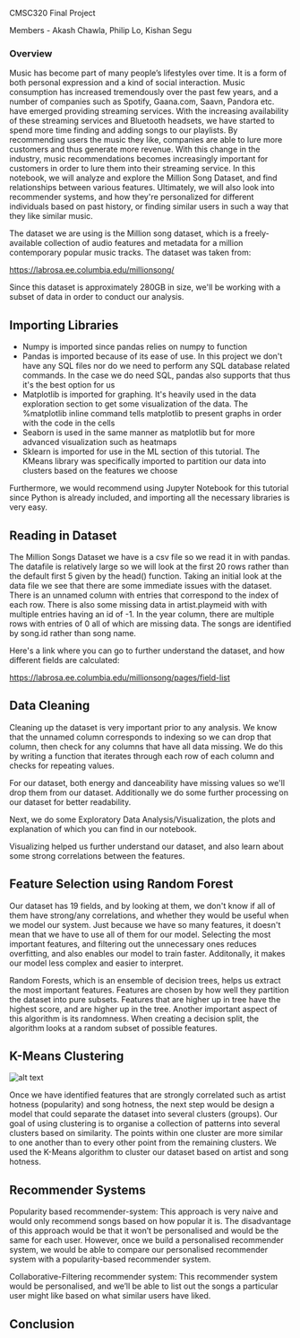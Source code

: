 CMSC320 Final Project

Members - Akash Chawla, Philip Lo, Kishan Segu

### Overview

Music has become part of many people’s lifestyles over time. It is a form of both personal expression and a kind of social interaction. Music consumption has increased tremendously over the past few years, and a number of companies such as Spotify, Gaana.com, Saavn, Pandora etc. have emerged providing streaming services. With the increasing availability of these streaming services and Bluetooth headsets, we have started to spend more time finding and adding songs to our playlists. By recommending users the music they like, companies are able to lure more customers and thus generate more revenue. With this change in the industry, music recommendations becomes increasingly important for customers in order to lure them into their streaming service. In this notebook, we will analyze and explore the Million Song Dataset, and find relationships between various features. Ultimately, we will also look into recommender systems, and how they're personalized for different individuals based on past history, or finding similar users in such a way that they like similar music.


The dataset we are using is the Million song dataset, which is a freely-available collection of audio features and metadata for a million contemporary popular music tracks. The dataset was taken from:

https://labrosa.ee.columbia.edu/millionsong/

Since this dataset is approximately 280GB in size, we'll be working with a subset of data in order to conduct our analysis. 

## Importing Libraries

- Numpy is imported since pandas relies on numpy to function
- Pandas is imported because of its ease of use. In this project we don't have any SQL files nor do we need to perform any SQL database related commands. In the case we do need SQL, pandas also supports that thus it's the best option for us
- Matplotlib is imported for graphing. It's heavily used in the data exploration section to get some visualization of the data. The %matplotlib inline command tells matplotlib to present graphs in order with the code in the cells
- Seaborn is used in the same manner as matplotlib but for more advanced visualization such as heatmaps
- Sklearn is imported for use in the ML section of this tutorial. The KMeans library was specifically imported to partition our data into clusters based on the features we choose 

Furthermore, we would recommend using Jupyter Notebook for this tutorial since Python is already included, and importing all the necessary libraries is very easy.

## Reading in Dataset

The Million Songs Dataset we have is a csv file so we read it in with pandas. The datafile is relatively large so we will look at the first 20 rows rather than the default first 5 given by the head() function. Taking an initial look at the data file we see that there are some immediate issues with the dataset. There is an unnamed column with entries that correspond to the index of each row. There is also some missing data in artist.playmeid with with multiple entries having an id of -1. In the year column, there are multiple rows with entries of 0 all of which are missing data. The songs are identified by song.id rather than song name.

Here's a link where you can go to further understand the dataset, and how different fields are calculated:

https://labrosa.ee.columbia.edu/millionsong/pages/field-list

## Data Cleaning

Cleaning up the dataset is very important prior to any analysis. 
We know that the unnamed column corresponds to indexing so we can drop that column, then check for any columns that have all data missing. We do this by writing a function that iterates through each row of each column and checks for repeating values.

For our dataset, both energy and danceability have missing values so we'll drop them from our dataset. Additionally we do some further processing on our dataset for better readability.

Next, we do some Exploratory Data Analysis/Visualization, the plots and explanation of which you can find in our notebook.

Visualizing helped us further understand our dataset, and also learn about some strong correlations between the features.

## Feature Selection using Random Forest

Our dataset has 19 fields, and by looking at them, we don't know if all of them have strong/any correlations, and whether they would be useful when we model our system. Just because we have so many features, it doesn't mean that we have to use all of them for our model. Selecting the most important features, and filtering out the unnecessary ones reduces overfitting, and also enables our model to train faster. Additonally, it makes our model less complex and easier to interpret.

Random Forests, which is an ensemble of decision trees, helps us extract the most important features. Features are chosen by how well they partition the dataset into pure subsets. Features that are higher up in tree have the highest score, and are higher up in the tree. Another important aspect of this algorithm is its randomness. When creating a decision split, the algorithm looks at a random subset of possible features. 

## K-Means Clustering

![alt text](https://cdn-images-1.medium.com/max/1000/1*fG8u8nV7qR91wDyFDEEV-g.png)

Once we have identified features that are strongly correlated such as artist hotness (popularity) and song hotness, the next step would be design a model that could separate the dataset into several clusters (groups). Our goal of using clustering is to organise a collection of patterns into several clusters based on similarity. The points within one cluster are more similar to one another than to every other point from the remaining clusters. We used the K-Means algorithm to cluster our dataset based on artist and song hotness. 



## Recommender Systems

Popularity based recommender-system: This approach is very naive and would only recommend songs based on how popular it is. The disadvantage of this approach would be that it won’t be personalised and would be the same for each user. However, once we build a personalised recommender system, we would be able to compare our personalised recommender system with a popularity-based  recommender system. 

Collaborative-Filtering recommender system: This recommender system would be personalised, and we’ll be able to list out the songs a particular user might like based on what similar users have liked.



## Conclusion

